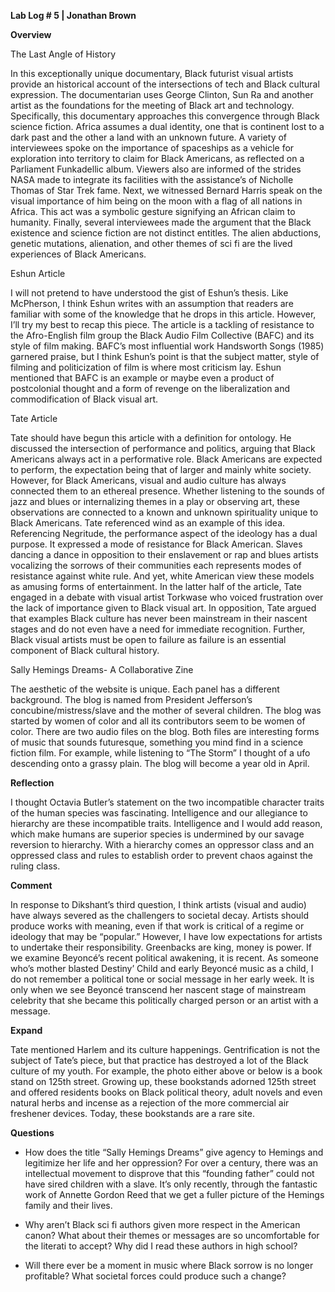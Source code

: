 
**Lab Log # 5 | Jonathan Brown**

**Overview**

The Last Angle of History

In this exceptionally unique documentary, Black futurist visual artists provide an historical account of the intersections of tech and Black cultural expression. The documentarian uses George Clinton, Sun Ra and another artist as the foundations for the meeting of Black art and technology. Specifically, this documentary approaches this convergence through Black science fiction. Africa assumes a dual identity, one that is continent lost to a dark past and the other a land with an unknown future. A variety of interviewees spoke on the importance of spaceships as a vehicle for exploration into territory to claim for Black Americans, as reflected on a Parliament Funkadellic album. Viewers also are informed of the strides NASA made to integrate its facilities with the assistance’s of Nicholle Thomas of Star Trek fame. Next, we witnessed Bernard Harris speak on the visual importance of him being on the moon with a flag of all nations in Africa. This act was a symbolic gesture signifying an African claim to humanity. Finally, several interviewees made the argument that the Black existence and science fiction are not distinct entitles. The alien abductions, genetic mutations, alienation, and other themes of sci fi are the lived experiences of Black Americans. 

Eshun Article

I will not pretend to have understood the gist of Eshun’s thesis. Like McPherson, I think Eshun writes with an assumption that readers are familiar with some of the knowledge that he drops in this article. However, I’ll try my best to recap this piece. The article is a tackling of resistance to the Afro-English film group the Black Audio Film Collective (BAFC) and its style of film making. BAFC’s most influential work Handsworth Songs (1985) garnered praise, but I think Eshun’s point is that the subject matter, style of filming and politicization of film is where most criticism lay. Eshun mentioned that BAFC is an example or maybe even a product of postcolonial thought and a form of revenge on the liberalization and commodification of Black visual art. 

Tate Article

Tate should have begun this article with a definition for ontology. He discussed the intersection of performance and politics, arguing that Black Americans always act in a performative role. Black Americans are expected to perform, the expectation being that of larger and mainly white society. However, for Black Americans, visual and audio culture has always connected them to an ethereal presence. Whether listening to the sounds of jazz and blues or internalizing themes in a play or observing art, these observations are connected to a known and unknown spirituality unique to Black Americans. Tate referenced wind as an example of this idea. Referencing Negritude, the performance aspect of the ideology has a dual purpose. It expressed a mode of resistance for Black American. Slaves dancing a dance in opposition to their enslavement or rap and blues artists vocalizing the sorrows of their communities each represents modes of resistance against white rule. And yet, white American view these models as amusing forms of entertainment. In the latter half of the article, Tate engaged in a debate with visual artist Torkwase who voiced frustration over the lack of importance given to Black visual art. In opposition, Tate argued that examples Black culture has never been mainstream in their nascent stages and do not even have a need for immediate recognition. Further, Black visual artists must be open to failure as failure is an essential component of Black cultural history.

Sally Hemings Dreams- A Collaborative Zine

The aesthetic of the website is unique. Each panel has a different background. The blog is named from President Jefferson’s concubine/mistress/slave and the mother of several children. The blog was started by women of color and all its contributors seem to be women of color. There are two audio files on the blog. Both files are interesting forms of music that sounds futuresque, something you mind find in a science fiction film. For example, while listening to “The Storm” I thought of a ufo descending onto a grassy plain. The blog will become a year old in April. 

**Reflection**

I thought Octavia Butler’s statement on the two incompatible character traits of the human species was fascinating. Intelligence and our allegiance to hierarchy are these incompatible traits. Intelligence and I would add reason, which make humans are superior species is undermined by our savage reversion to hierarchy. With a hierarchy comes an oppressor class and an oppressed class and rules to establish order to prevent chaos against the ruling class. 

**Comment**

In response to Dikshant’s third question, I think artists (visual and audio) have always severed as the challengers to societal decay. Artists should produce works with meaning, even if that work is critical of a regime or ideology that may be “popular.” However, I have low expectations for artists to undertake their responsibility. Greenbacks are king, money is power. If we examine Beyoncé’s recent political awakening, it is recent. As someone who’s mother blasted Destiny’ Child and early Beyoncé music as a child, I do not remember a political tone or social message in her early week. It is only when we see Beyoncé transcend her nascent stage of mainstream celebrity that she became this politically charged person or an artist with a message. 

**Expand**

Tate mentioned Harlem and its culture happenings. Gentrification is not the subject of Tate’s piece, but that practice has destroyed a lot of the Black culture of my youth. For example, the photo either above or below is a book stand on 125th street. Growing up, these bookstands adorned 125th street and offered residents books on Black political theory, adult novels and even natural herbs and incense as a rejection of the more commercial air freshener devices. Today, these bookstands are a rare site. 

**Questions**

* How does the title “Sally Hemings Dreams” give agency to Hemings and legitimize her life and her oppression? For over a century, there was an intellectual movement to disprove that this “founding father” could not have sired children with a slave. It’s only recently, through the fantastic work of Annette Gordon Reed that we get a fuller picture of the Hemings family and their lives. 

* Why aren’t Black sci fi authors given more respect in the American canon? What about their themes or messages are so uncomfortable for the literati to accept? Why did I read these authors in high school?

* Will there ever be a moment in music where Black sorrow is no longer profitable? What societal forces could produce such a change?
